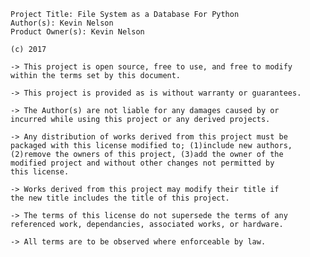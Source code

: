  <license>

	Project Title: File System as a Database For Python
	Author(s): Kevin Nelson
	Product Owner(s): Kevin Nelson
	
	(c) 2017
	
	-> This project is open source, free to use, and free to modify
	within the terms set by this document.

	-> This project is provided as is without warranty or guarantees.

	-> The Author(s) are not liable for any damages caused by or
	incurred while using this project or any derived projects.

	-> Any distribution of works derived from this project must be
	packaged with this license modified to; (1)include new authors,
	(2)remove the owners of this project, (3)add the owner of the 
	modified project and without other changes not permitted by
	this license.

	-> Works derived from this project may modify their title if
	the new title includes the title of this project.

	-> The terms of this license do not supersede the terms of any
	referenced work, dependancies, associated works, or hardware.

	-> All terms are to be observed where enforceable by law.

</license>

